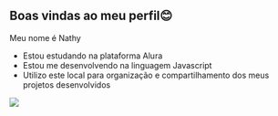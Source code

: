 ## Boas vindas ao meu perfil😊

Meu nome é Nathy

- Estou estudando na plataforma Alura
- Estou me desenvolvendo na linguagem Javascript
- Utilizo este local para organização e compartilhamento dos meus projetos desenvolvidos
  
![](https://media.tenor.com/abkQs5rVApgAAAAM/vincenzo-korean-drama.gif)
 
